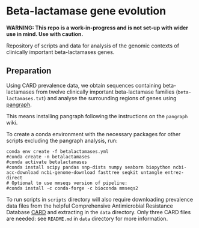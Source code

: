 # Beta-lactamase gene evolution

**WARNING: This repo is a work-in-progress and is not set-up with wider use in mind. Use with caution.**

Repository of scripts and data for analysis of the genomic contexts of clinically important beta-lactamases genes.

## Preparation

Using CARD prevalence data, we obtain sequences containing beta-lactamases from twelve clinically important beta-lactamase families (`beta-lactamases.txt`) and analyse the surrounding regions of genes using [pangraph](https://github.com/neherlab/pangraph/).  

This means installing pangraph following the instructions on the `pangraph` wiki. 

To create a conda environment with the necessary packages for other scripts excluding the pangraph analysis, run:

```
conda env create -f betalactamases.yml 
#conda create -n betalactamases
#conda activate betalactamases 
#conda install scipy pandas snp-dists numpy seaborn biopython ncbi-acc-download ncbi-genome-download fasttree seqkit untangle entrez-direct
# Optional to use mmseqs version of pipeline:
#conda install -c conda-forge -c bioconda mmseqs2 
```

To run scripts in `scripts` directory will also require downloading prevalence data files from the helpful Comprehensive Antimicrobial Resistance Database [CARD](https://card.mcmaster.ca) and extracting in the `data` directory. Only three CARD files are needed: see `README.md` in `data` directory for more information.  
